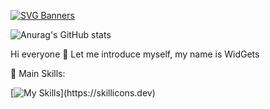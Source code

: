 [![SVG Banners](https://svg-banners.vercel.app/api?type=glitch&text1=glitch🤹&width=800&height=400)](https://github.com/Akshay090/svg-banners)

![Anurag's GitHub stats](https://github-readme-stats.vercel.app/api?username=bot-codes&show_icons=true&theme=radical)

Hi everyone 👋 Let me introduce myself, my name is WidGets

🥇 Main Skills:

[![My Skills](https://skillicons.dev/icons?i=cpp,c,androidstudio,visualstudio,)](https://skillicons.dev)
